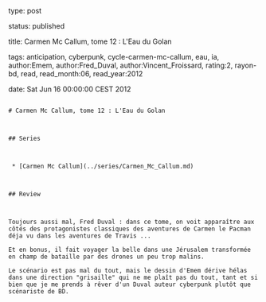 type: post
status: published
title: Carmen Mc Callum, tome 12 : L'Eau du Golan
tags:  anticipation,  cyberpunk,  cycle-carmen-mc-callum,  eau,  ia, author:Emem, author:Fred_Duval, author:Vincent_Froissard, rating:2, rayon-bd, read, read_month:06, read_year:2012
date: Sat Jun 16 00:00:00 CEST 2012
~~~~~~
# Carmen Mc Callum, tome 12 : L'Eau du Golan

## Series

 * [Carmen Mc Callum](../series/Carmen_Mc_Callum.md)

## Review

Toujours aussi mal, Fred Duval : dans ce tome, on voit apparaître aux côtés des protagonistes classiques des aventures de Carmen le Pacman déja vu dans les aventures de Travis ...  
Et en bonus, il fait voyager la belle dans une Jérusalem transformée en champ de bataille par des drones un peu trop malins.  
Le scénario est pas mal du tout, mais le dessin d'Emem dérive hélas dans une direction "grisaille" qui ne me plaît pas du tout, tant et si bien que je me prends à rêver d'un Duval auteur cyberpunk plutôt que scénariste de BD.